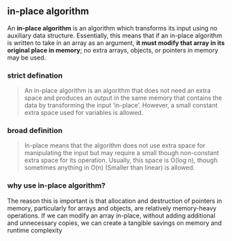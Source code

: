 ## in-place algorithm

An **in-place algorithm** is an algorithm which transforms its input using no auxiliary data structure. 
Essentially, this means that if an in-place algorithm is written to take in an array as an argument, **it must modify that array in its original place in memory**; 
no extra arrays, objects, or pointers in memory may be used.
  
  
### strict defination
> An in-place algorithm is an algorithm that does not need an extra space and produces an output in the same memory that contains the data by transforming the input ‘in-place’. However, a small constant extra space used for variables is allowed. 

###  broad definition
> In-place means that the algorithm does not use extra space for manipulating the input but may require a small though non-constant extra space for its operation. Usually, this space is O(log n), though sometimes anything in O(n) (Smaller than linear) is allowed.
  
  
###  why use in-place algorithm?
The reason this is important is that allocation and destruction of pointers in memory, particularly for arrays and objects, are relatively memory-heavy operations. If we can modify an array in-place, without adding additional and unnecessary copies, 
we can create a tangible savings on memory and runtime complexity
